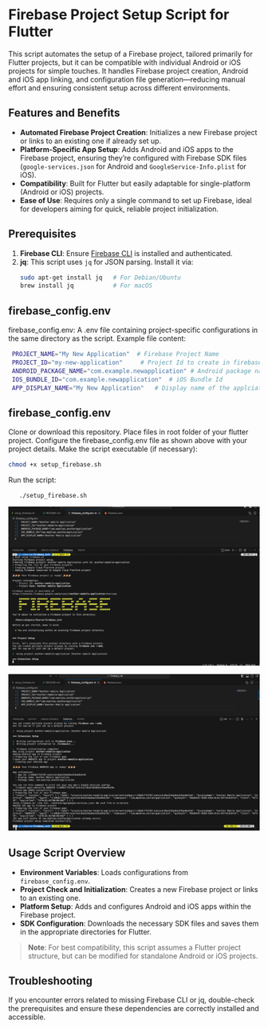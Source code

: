# Firebase Project Setup Script for Flutter

This script automates the setup of a Firebase project, tailored primarily for Flutter projects, but it can be  compatible with individual Android or iOS projects for simple touches. It handles Firebase project creation, Android and iOS app linking, and configuration file generation—reducing manual effort and ensuring consistent setup across different environments.

## Features and Benefits

- **Automated Firebase Project Creation**: Initializes a new Firebase project or links to an existing one if already set up.
- **Platform-Specific App Setup**: Adds Android and iOS apps to the Firebase project, ensuring they’re configured with Firebase SDK files (`google-services.json` for Android and `GoogleService-Info.plist` for iOS).
- **Compatibility**: Built for Flutter but easily adaptable for single-platform (Android or iOS) projects.
- **Ease of Use**: Requires only a single command to set up Firebase, ideal for developers aiming for quick, reliable project initialization.

## Prerequisites

1. **Firebase CLI**: Ensure [Firebase CLI](https://firebase.google.com/docs/cli) is installed and authenticated.
2. **jq**: This script uses `jq` for JSON parsing. Install it via:
   ```bash
   sudo apt-get install jq   # For Debian/Ubuntu
   brew install jq           # For macOS
   ```

## firebase_config.env

firebase_config.env: A .env file containing project-specific configurations in the same directory as the script. Example file content:
   ```bash
    PROJECT_NAME="My New Application"  # Firebase Project Name 
    PROJECT_ID="my-new-application"     # Project Id to create in firebase (Google GCP)
    ANDROID_PACKAGE_NAME="com.example.newapplication" # Android package name
    IOS_BUNDLE_ID="com.example.newapplication"  # iOS Bundle Id
    APP_DISPLAY_NAME="My New Application"   # Display name of the applciation
   ```

## firebase_config.env
Clone or download this repository.
Place files in root folder of your flutter project. 
Configure the firebase_config.env file as shown above with your project details.
Make the script executable (if necessary):
   ```bash
chmod +x setup_firebase.sh
   ```
Run the script:
   ```bash
      ./setup_firebase.sh
```
![](https://github.com/salginci/firebase_init/raw/main/assets/firebase_init1.png)

![](https://github.com/salginci/firebase_init/raw/main/assets/firebase_init2.png)


## Usage Script Overview

* **Environment Variables**: Loads configurations from `firebase_config.env`.
* **Project Check and Initialization**: Creates a new Firebase project or links to an existing one.
* **Platform Setup**: Adds and configures Android and iOS apps within the Firebase project.
* **SDK Configuration**: Downloads the necessary SDK files and saves them in the appropriate directories for Flutter.

> **Note**: For best compatibility, this script assumes a Flutter project structure, but can be modified for standalone Android or iOS projects.

## Troubleshooting
If you encounter errors related to missing Firebase CLI or jq, double-check the prerequisites and ensure these dependencies are correctly installed and accessible.
